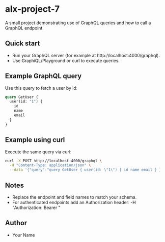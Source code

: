# alx-project-7

A small project demonstrating use of GraphQL queries and how to call a GraphQL endpoint.

## Quick start
- Run your GraphQL server (for example at http://localhost:4000/graphql).
- Use GraphiQL/Playground or curl to execute queries.

## Example GraphQL query
Use this query to fetch a user by id:

```graphql
query GetUser {
  user(id: "1") {
    id
    name
    email
  }
}
```

## Example using curl
Execute the same query via curl:

```bash
curl -X POST http://localhost:4000/graphql \
  -H "Content-Type: application/json" \
  --data '{"query":"query GetUser { user(id: \"1\") { id name email } }"}'
```

## Notes
- Replace the endpoint and field names to match your schema.
- For authenticated endpoints add an Authorization header:
  -H "Authorization: Bearer <TOKEN>"

## Author
- Your Name
